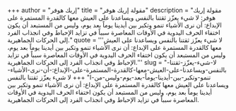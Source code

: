 +++
author = "إريك هوفر"
title = "مقولة إريك هوفر"
description = "مقولة إريك هوفر: لا شيء يعزّز ثقتنا بالنفس ويساعدنا على العيش معها كالقدرة المستمرة على الإبداع: أن نرى الأشياء تنمو وتكبر بين أيدينا يوماً بعد يوم، وليس من المستبعد أن يكون اختفاء الحرف اليدوية في الأوقات المعاصرة سبباً في تزايد الإحباط وفي انجذاب الفرد إلى الحركات الجماهيرية."
quote = '''لا شيء يعزّز ثقتنا بالنفس ويساعدنا على العيش معها كالقدرة المستمرة على الإبداع: أن نرى الأشياء تنمو وتكبر بين أيدينا يوماً بعد يوم، وليس من المستبعد أن يكون اختفاء الحرف اليدوية في الأوقات المعاصرة سبباً في تزايد الإحباط وفي انجذاب الفرد إلى الحركات الجماهيرية.''' 
slug = "لا-شيء-يعزّز-ثقتنا-بالنفس-ويساعدنا-على-العيش-معها-كالقدرة-المستمرة-على-الإبداع:-أن-نرى-الأشياء-تنمو-وتكبر-بين-أيدينا-يوماً-بعد-يوم-وليس-من-ا"
+++
لا شيء يعزّز ثقتنا بالنفس ويساعدنا على العيش معها كالقدرة المستمرة على الإبداع: أن نرى الأشياء تنمو وتكبر بين أيدينا يوماً بعد يوم، وليس من المستبعد أن يكون اختفاء الحرف اليدوية في الأوقات المعاصرة سبباً في تزايد الإحباط وفي انجذاب الفرد إلى الحركات الجماهيرية.
